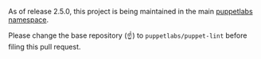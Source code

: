As of release 2.5.0, this project is being maintained in the main [puppetlabs namespace](https://github.com/puppetlabs/puppet-lint).

Please change the base repository (☝️) to `puppetlabs/puppet-lint` before filing this pull request.

